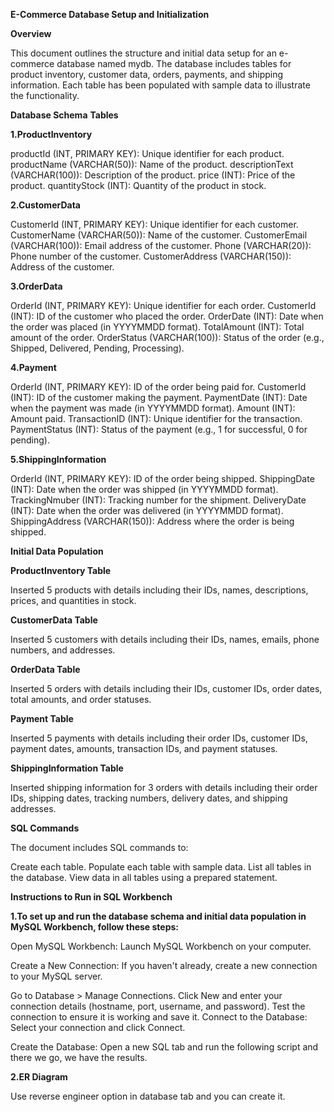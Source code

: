 **E-Commerce Database Setup and Initialization**


**Overview**

This document outlines the structure and initial data setup for an e-commerce database named mydb. The database includes tables for product inventory, customer data, orders, payments, and shipping information. Each table has been populated with sample data to illustrate the functionality.

**Database Schema**
**Tables**

**1.ProductInventory**

productId (INT, PRIMARY KEY): Unique identifier for each product.
productName (VARCHAR(50)): Name of the product.
descriptionText (VARCHAR(100)): Description of the product.
price (INT): Price of the product.
quantityStock (INT): Quantity of the product in stock.

**2.CustomerData**

CustomerId (INT, PRIMARY KEY): Unique identifier for each customer.
CustomerName (VARCHAR(50)): Name of the customer.
CustomerEmail (VARCHAR(100)): Email address of the customer.
Phone (VARCHAR(20)): Phone number of the customer.
CustomerAddress (VARCHAR(150)): Address of the customer.

**3.OrderData**

OrderId (INT, PRIMARY KEY): Unique identifier for each order.
CustomerId (INT): ID of the customer who placed the order.
OrderDate (INT): Date when the order was placed (in YYYYMMDD format).
TotalAmount (INT): Total amount of the order.
OrderStatus (VARCHAR(100)): Status of the order (e.g., Shipped, Delivered, Pending, Processing).

**4.Payment**

OrderId (INT, PRIMARY KEY): ID of the order being paid for.
CustomerId (INT): ID of the customer making the payment.
PaymentDate (INT): Date when the payment was made (in YYYYMMDD format).
Amount (INT): Amount paid.
TransactionID (INT): Unique identifier for the transaction.
PaymentStatus (INT): Status of the payment (e.g., 1 for successful, 0 for pending).

**5.ShippingInformation**

OrderId (INT, PRIMARY KEY): ID of the order being shipped.
ShippingDate (INT): Date when the order was shipped (in YYYYMMDD format).
TrackingNmuber (INT): Tracking number for the shipment.
DeliveryDate (INT): Date when the order was delivered (in YYYYMMDD format).
ShippingAddress (VARCHAR(150)): Address where the order is being shipped.


**Initial Data Population**

**ProductInventory Table**

Inserted 5 products with details including their IDs, names, descriptions, prices, and quantities in stock.

**CustomerData Table**

Inserted 5 customers with details including their IDs, names, emails, phone numbers, and addresses.

**OrderData Table**

Inserted 5 orders with details including their IDs, customer IDs, order dates, total amounts, and order statuses.

**Payment Table**

Inserted 5 payments with details including their order IDs, customer IDs, payment dates, amounts, transaction IDs, and payment statuses.

**ShippingInformation Table**

Inserted shipping information for 3 orders with details including their order IDs, shipping dates, tracking numbers, delivery dates, and shipping addresses.

**SQL Commands**

The document includes SQL commands to:

Create each table.
Populate each table with sample data.
List all tables in the database.
View data in all tables using a prepared statement.

**Instructions to Run in SQL Workbench**

**1.To set up and run the database schema and initial data population in MySQL Workbench, follow these steps:**

Open MySQL Workbench: Launch MySQL Workbench on your computer.

Create a New Connection: If you haven't already, create a new connection to your MySQL server.

Go to Database > Manage Connections.
Click New and enter your connection details (hostname, port, username, and password).
Test the connection to ensure it is working and save it.
Connect to the Database: Select your connection and click Connect.

Create the Database: Open a new SQL tab and run the following script and there we go, we have the results.

**2.ER Diagram**

Use reverse engineer option in database tab and you can create it.
